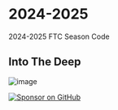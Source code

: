 # 2024-2025
2024-2025 FTC Season Code
## Into The Deep

![image](https://github.com/user-attachments/assets/6137188a-4d88-40b5-81ca-25d392d1cebd)



[![Sponsor on GitHub](https://www.gstatic.com/devrel-devsite/prod/v8330b7bdce12528ca95041e234ad065d24b70aaf6096876dac7cb56d8918f144/tensorflow/images/lockup.svg)](https://github.com/sponsors/cxmeel)
